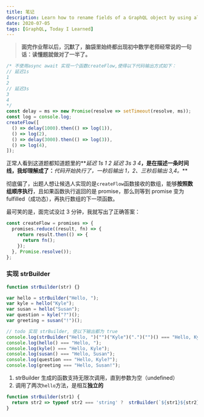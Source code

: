 ```yaml
---
title: 笔记
description: Learn how to rename fields of a GraphQL object by using aliases.
date: 2020-07-05
tags: [GraphQL, Today I Learned]
---
```



> **面完作业帮以后，沉默了，脑袋里始终都出现初中数学老师经常说的一句话：读懂题就做对了一半了。**

```js
/* 不使用async await 实现一个函数createFlow,使得以下代码输出方式如下：
// 延迟1s
1
2
// 延迟3s
3
4
*/
const delay = ms => new Promise(resolve => setTimeout(resolve, ms));
const log = console.log;
createFlow([
  () => delay(1000).then(() => log(1)),
  () => log(2),
  () => delay(3000).then(() => log(3)),
  () => log(4),
]);
```

正常人看到这道题都知道题里的**_延迟 1s 1 2 延迟 3s 3 4_**，是在描述一条时间线，我却理解成了：**_代码开始执行了，一秒后输出 1，2、三秒后输出 3,4。_**

彻底偏了，出题人想让候选人实现的是`createFlow`函数接收的数组，能够**按照数组顺序执行**，且如果函数执行返回的是 promise，那么则等到 promise 变为 fulfilled（成功态），再执行数组的下一项函数。

最可笑的是，面完试没过 3 分钟，我就写出了正确答案：

```js
const createFlow = promises => {
  promises.reduce((result, fn) => {
    return result.then(() => {
      return fn();
    });
  }, Promise.resolve());
};
```

### 实现 strBuilder

```js
function strBuilder(str) {}

var hello = strBuilder("Hello, ");
var kyle = hello("Kyle");
var susan = hello("Susan");
var question = kyle("?")();
var greeting = susan("!")();

// todo 实现 strBuilder, 使以下输出都为 true
console.log(strBuilder("Hello, ")("")("Kyle")(".")("")() === "Hello, Kyle.");
console.log(hello() === "Hello, ");
console.log(kyle() === "Hello, Kyle");
console.log(susan() === "Hello, Susan");
console.log(question === "Hello, Kyle?");
console.log(greeting === "Hello, Susan!");
```

1. strBuilder 生成的函数支持无限次调用，直到参数为空（undefined）
2. 调用了两次`hello`方法，是相互**独立的**

```js
function strBuilder(str1) {
  return str2 => typeof str2 === 'string' ?  strBuilder(`${str1}${str2}` : str1
}
```


